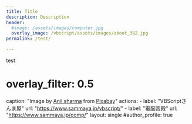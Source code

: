 ```yaml
---
title: Title
description: Description
header:
  #image: /assets/images/computer.jpg
  overlay_image: /vbscript/assets/images/about_382.jpg
permalink: /test/

---
```


test


  # overlay_filter: 0.5
  caption: "Image by [Anil sharma](https://pixabay.com/users/anilsharma26-13475484/?utm_source=link-attribution&amp;utm_medium=referral&amp;utm_campaign=image&amp;utm_content=7017939) from [Pixabay](https://pixabay.com//?utm_source=link-attribution&amp;utm_medium=referral&amp;utm_campaign=image&amp;utm_content=7017939)"
  actions:
    - label: "VBScriptさんま屋"
      url: "https://www.sammaya.jp/vbscript/"
    - label: "電脳宮殿"
      url: "https://www.sammaya.jp/comp/"
layout: single
#author_profile: true

